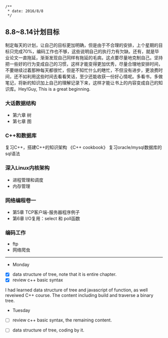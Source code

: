 ```
/**
 * date: 2016/8/8
 */
```
 
## 8.8~8.14计划目标
制定每天的计划，让自己的目标更加明确，但是由于不合理的安排，上个星期的目标只完成70%，编码工作也不够，这些说明自己的执行力有欠缺。还有，就是毕业论文一直拖延，渐渐发现自己同样有拖延的毛病，这点要尽量地克制自己。坚持把一些好的行为变成自己的习惯，这样才能变得更加优秀，尽量合理地安排时间，不要继续过着那种每天都很忙，但是不知忙什么的瞎忙，不但没有进步，更浪费时间，还不如利用这些时间去看看笑话，至少还能收获一份好心情呢。多看书，多做笔记，将新的知识加上自己的理解记录下来，这样才能让书上的内容变成自己的知识库。Hey!Guy, This is a great beginning.

### 大话数据结构
 + 第六章 树
 + 第七章 图

### C++和数据库
复习C++，搭建C++的知识架构 《C++ cookbook》 
复习oracle/mysql数据库的sql语法

### 深入Linux内核架构
 + 进程管理和调度
 + 内存管理
 
### 网络编程卷一
 + 第5章 TCP客户端-服务器程序例子
 + 第6章 I/O复用：select 和 poll函数

### 编码工作
 + ftp
 + 网络爬虫

***

+ Monday
 - [x] data structure of tree, note that it is entire chapter.
 - [x] review c++ basic syntax
 
I had learned data structure of tree and javascript of function, as well reveiwed C++ course. The content including build and traverse a binary tree.

+ Tuesday
 - [ ] review c++ basic syntax, the remaining content.
 - [ ] data structure of tree, coding by it.

